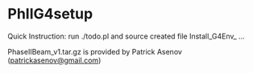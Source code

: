 # PhIIG4setup

Quick Instruction:
run ./todo.pl and source created file Install_G4Env_ ...

PhaseIIBeam_v1.tar.gz is provided by Patrick Asenov (patrickasenov@gmail.com)